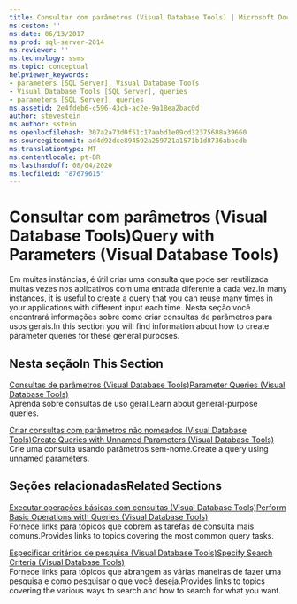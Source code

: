 ```yaml
---
title: Consultar com parâmetros (Visual Database Tools) | Microsoft Docs
ms.custom: ''
ms.date: 06/13/2017
ms.prod: sql-server-2014
ms.reviewer: ''
ms.technology: ssms
ms.topic: conceptual
helpviewer_keywords:
- parameters [SQL Server], Visual Database Tools
- Visual Database Tools [SQL Server], queries
- parameters [SQL Server], queries
ms.assetid: 2e4fdeb6-c596-43cb-ac2e-9a18ea2bac0d
author: stevestein
ms.author: sstein
ms.openlocfilehash: 307a2a73d0f51c17aabd1e09cd32375688a39660
ms.sourcegitcommit: ad4d92dce894592a259721a1571b1d8736abacdb
ms.translationtype: MT
ms.contentlocale: pt-BR
ms.lasthandoff: 08/04/2020
ms.locfileid: "87679615"
---
```

# <a name="query-with-parameters-visual-database-tools"></a><span data-ttu-id="6265b-102">Consultar com parâmetros (Visual Database Tools)</span><span class="sxs-lookup"><span data-stu-id="6265b-102">Query with Parameters (Visual Database Tools)</span></span>
  <span data-ttu-id="6265b-103">Em muitas instâncias, é útil criar uma consulta que pode ser reutilizada muitas vezes nos aplicativos com uma entrada diferente a cada vez.</span><span class="sxs-lookup"><span data-stu-id="6265b-103">In many instances, it is useful to create a query that you can reuse many times in your applications with different input each time.</span></span> <span data-ttu-id="6265b-104">Nesta seção você encontrará informações sobre como criar consultas de parâmetros para usos gerais.</span><span class="sxs-lookup"><span data-stu-id="6265b-104">In this section you will find information about how to create parameter queries for these general purposes.</span></span>  
  
## <a name="in-this-section"></a><span data-ttu-id="6265b-105">Nesta seção</span><span class="sxs-lookup"><span data-stu-id="6265b-105">In This Section</span></span>  
 [<span data-ttu-id="6265b-106">Consultas de parâmetros &#40;Visual Database Tools&#41;</span><span class="sxs-lookup"><span data-stu-id="6265b-106">Parameter Queries &#40;Visual Database Tools&#41;</span></span>](visual-database-tools.md)  
 <span data-ttu-id="6265b-107">Aprenda sobre consultas de uso geral.</span><span class="sxs-lookup"><span data-stu-id="6265b-107">Learn about general-purpose queries.</span></span>  
  
 [<span data-ttu-id="6265b-108">Criar consultas com parâmetros não nomeados &#40;Visual Database Tools&#41;</span><span class="sxs-lookup"><span data-stu-id="6265b-108">Create Queries with Unnamed Parameters &#40;Visual Database Tools&#41;</span></span>](create-queries-with-unnamed-parameters-visual-database-tools.md)  
 <span data-ttu-id="6265b-109">Crie uma consulta usando parâmetros sem-nome.</span><span class="sxs-lookup"><span data-stu-id="6265b-109">Create a query using unnamed parameters.</span></span>  
  
## <a name="related-sections"></a><span data-ttu-id="6265b-110">Seções relacionadas</span><span class="sxs-lookup"><span data-stu-id="6265b-110">Related Sections</span></span>  
 [<span data-ttu-id="6265b-111">Executar operações básicas com consultas &#40;Visual Database Tools&#41;</span><span class="sxs-lookup"><span data-stu-id="6265b-111">Perform Basic Operations with Queries &#40;Visual Database Tools&#41;</span></span>](perform-basic-operations-with-queries-visual-database-tools.md)  
 <span data-ttu-id="6265b-112">Fornece links para tópicos que cobrem as tarefas de consulta mais comuns.</span><span class="sxs-lookup"><span data-stu-id="6265b-112">Provides links to topics covering the most common query tasks.</span></span>  
  
 [<span data-ttu-id="6265b-113">Especificar critérios de pesquisa &#40;Visual Database Tools&#41;</span><span class="sxs-lookup"><span data-stu-id="6265b-113">Specify Search Criteria &#40;Visual Database Tools&#41;</span></span>](specify-search-criteria-visual-database-tools.md)  
 <span data-ttu-id="6265b-114">Fornece links para tópicos que abrangem as várias maneiras de fazer uma pesquisa e como pesquisar o que você deseja.</span><span class="sxs-lookup"><span data-stu-id="6265b-114">Provides links to topics covering the various ways to search and how to search for what you want.</span></span>  
  
  
